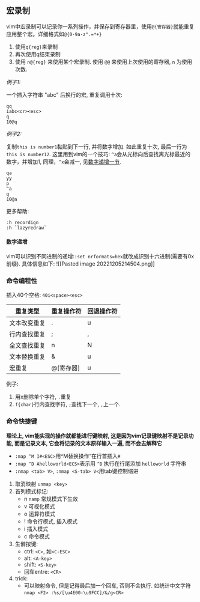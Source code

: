 ## 宏录制

vim中宏录制可以记录你一系列操作，并保存到寄存器里，使用`@{寄存器}`就能重复应用整个宏。详细格式如`@{0-9a-z".=*+}`
1. 使用`q{reg}`来录制
2. 再次使用q结束录制
3. 使用 `n@{reg}` 来使用某个宏录制. 使用 `@@` 来使用上次使用的寄存器, `n` 为使用次数.

*例子1:*

一个插入字符串 "abc" 后换行的宏, 重复调用十次:

```vim
qq
iabc<cr><esc>
q
10@q
```

*例子2:*

复制`this is number1`黏贴到下一行, 并将数字增加. 如此重复十次, 最后一行为`this is number12`. 这里用到vim的一个技巧: `^a`会从光标向后查找离光标最近的数字，并增加1, 同理，`^x`会减一, 见[数字递增一节](#数字递增).

```vim
qa
yy
p
^a
q
10@a
```

更多帮助:

```vim
:h recordign
:h `lazyredraw`
```

#### 数字递增
vim可以识别不同进制的递增:`:set nrformats=hex`就改成识别十六进制(需要有0x前缀).
具体信息如下:
![[Pasted image 20221205214504.png]]

### 命令编程性

插入40个空格: `40i<space><esc>`

| 重复类型     | 重复操作符  | 回退操作符 |
| ------------ | ----------- | ---------- |
| 文本改变重复 | .           | u          |
| 行内查找重复 | ;           | ,          |
| 全文查找重复 | n           | N          |
| 文本替换重复 | &           | u          |
| 宏重复       | @\[寄存器\] | u           |

例子:
1. 用x删除单个字符, `.`重复
2. `f{char}`行内查找字符, `;`查找下一个, `,`上一个.

### 命令快捷键

**理论上, vim能实现的操作就都能进行键映射, 这是因为vim记录键映射不是记录功能, 而是记录文本, 它会将记录的文本原样输入一遍, 而不会去解释它**

- `:map ^M I#<ESC>`用^M替换操作“在行首插入`#`
- `:map ^D Ahelloworld<ECS>`表示用 `^D` 执行在行尾添加 `helloworld` 字符串  
- `:nmap <tab> V>`, `:nmap <S-tab> V<`用tab键控制缩进

1. 取消映射 `unmap <key>`
2. 首列模式标记:
	- n `namp` 常规模式下生效
	- v 可视化模式
	- o 运算符模式
	- ! 命令行模式, 插入模式
	- i 插入模式
	- c 命令模式
3. 生僻按键:
	- ctrl: `<C>`, 如`<C-ESC>`
	- alt: `<A-key>`
	- shift: `<S-key>`
	- 回车entre: `<CR>`
4. trick:
	- 可以映射命令, 但是记得最后加一个回车, 否则不会执行. 如统计中文字符`nmap <F2> :%s/[\u4E00-\u9FCC]/&/g<CR>`
